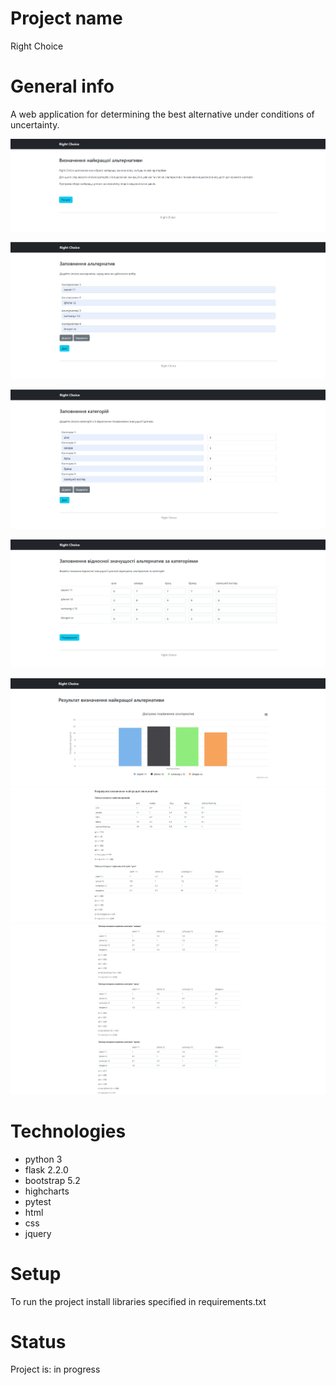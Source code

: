 # Project name
Right Choice

# General info
A web application for determining the best alternative under conditions of uncertainty.

![](static/images/index.png)

![](static/images/alternatives_input.png)

![](static/images/categories_input.png)

![](static/images/accordance_input.png)

![](static/images/result.png)
![](static/images/result2.png)
![](static/images/result3.png)


# Technologies
* python 3
* flask 2.2.0
* bootstrap 5.2
* highcharts
* pytest
* html
* css
* jquery

# Setup
To run the project install libraries specified in requirements.txt

# Status
Project is: in progress
